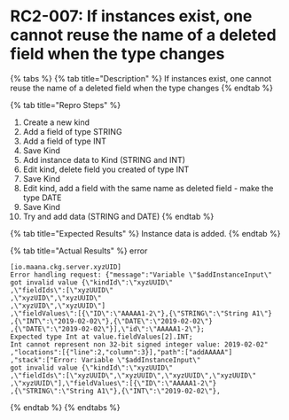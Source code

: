 # RC2-007: If instances exist, one cannot reuse the name of a deleted field when the type changes

{% tabs %}
{% tab title="Description" %}
If instances exist, one cannot reuse the name of a deleted field when the type changes
{% endtab %}

{% tab title="Repro Steps" %}


1. Create a new kind
2. Add a field of type STRING
3. Add a field of type INT
4. Save Kind
5. Add instance data to Kind \(STRING and INT\)
6. Edit kind, delete field you created of type INT
7. Save Kind
8. Edit kind, add a field with the same name as deleted field - make the type DATE
9. Save Kind
10. Try and add data \(STRING and DATE\)
{% endtab %}

{% tab title="Expected Results" %}
Instance data is added.
{% endtab %}

{% tab title="Actual Results" %}
error

```
[io.maana.ckg.server.xyzUID] 
Error handling request: {"message":"Variable \"$addInstanceInput\" 
got invalid value {\"kindId\":\"xyzUUID\"
,\"fieldIds\":[\"xyzUUID\"
,\"xyzUID\",\"xyzUUID\"
,\"xyzUID\",\"xyzUUID\"]
,\"fieldValues\":[{\"ID\":\"AAAAA1-2\"},{\"STRING\":\"String A1\"}
,{\"INT\":\"2019-02-02\"},{\"DATE\":\"2019-02-02\"}
,{\"DATE\":\"2019-02-02\"}],\"id\":\"AAAAA1-2\"}; 
Expected type Int at value.fieldValues[2].INT; 
Int cannot represent non 32-bit signed integer value: 2019-02-02"
,"locations":[{"line":2,"column":3}],"path":["addAAAAA"]
,"stack":["Error: Variable \"$addInstanceInput\" 
got invalid value {\"kindId\":\"xyzUUID\"
,\"fieldIds\":[\"xyzUUID\",\"xyzUUID\",\"xyzUUID\",\"xyzUUID\"
,\"xyzUUID\"],\"fieldValues\":[{\"ID\":\"AAAAA1-2\"}
,{\"STRING\":\"String A1\"},{\"INT\":\"2019-02-02\"},
```
{% endtab %}
{% endtabs %}

